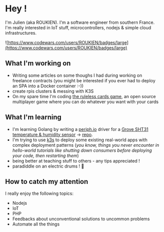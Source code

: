 # Hey !

I'm Julien (aka ROUKIEN). I'm a software engineer from southern France. I'm really interested in IoT stuff, microcontrollers, nodejs & simple cloud infrastructures.

![https://www.codewars.com/users/ROUKIEN/badges/large](https://www.codewars.com/users/ROUKIEN/badges/large)

## What I'm working on

 * Writing some articles on some thoughs I had during working on freelance contracts (you might be interested if you ever had to deploy an SPA into a Docker container :-))
 * create rpis clusters & messing with K3S
 * On my spare time I'm coding [the ruleless cards game](https://gitlab.com/ROUKIEN/the-ruleless-cards-game), an open source multiplayer game where you can do whatever you want with your cards

## What I'm learning

 * I'm learning Golang by writing a [periph.io](https://periph.io) driver for a [Grove SHT31 temperature & humidity sensor](https://wiki.seeedstudio.com/Grove-TempAndHumi_Sensor-SHT31) -> [repo](https://github.com/ROUKIEN/sht31-influx-exporter).
 * I'm trying to use [k3s](https://k3s.io) to deploy some existing real-world apps with complex deployment patterns (*you know, things you never encounter in hello-world tutorials like shutting down consumers before deploying your code, then restarting them*)
 * being better at teaching stuff to others - any tips appreciated !
 * paradiddle on an electric drums ! 🥁

## How to catch my attention

I really enjoy the following topics:

 * Nodejs
 * IoT
 * PHP
 * Feedbacks about unconventional solutions to uncommon problems
 * Automate all the things
